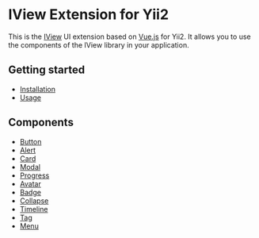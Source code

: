 # IView Extension for Yii2

This is the <a href="https://www.iviewui.com/" target="_blank">IView</a> UI extension based on <a href="https://vuejs.org/" target="_blank">Vue.js</a> for Yii2.
It allows you to use the components of the IView library in your application.

## Getting started

* [Installation](installation.md)
* [Usage](usage.md)

## Components

* [Button](button.md)
* [Alert](alert.md)
* [Card](card.md)
* [Modal](modal.md)
* [Progress](progress.md)
* [Avatar](avatar.md)
* [Badge](badge.md)
* [Collapse](collapse.md)
* [Timeline](timeline.md)
* [Tag](tag.md)
* [Menu](menu.md)